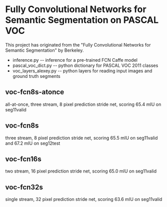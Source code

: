 # Fully Convolutional Networks for Semantic Segmentation on PASCAL VOC

This project has originated from the "Fully Convolutional Networks for Semantic Segmentation" by Berkeley.

* inference.py -- inference for a pre-trained FCN Caffe model
* pascal_voc_dict.py -- python dictionary for PASCAL VOC 2011 classes
* voc_layers_alexey.py -- python layers for reading input images and ground truth segments

## voc-fcn8s-atonce

all-at-once, three stream, 8 pixel prediction stride net, scoring 65.4 mIU on seg11valid

## voc-fcn8s

three stream, 8 pixel prediction stride net, scoring 65.5 mIU on seg11valid and 67.2 mIU on seg12test

## voc-fcn16s

two stream, 16 pixel prediction stride net, scoring 65.0 mIU on seg11valid

## voc-fcn32s

single stream, 32 pixel prediction stride net, scoring 63.6 mIU on seg11valid
